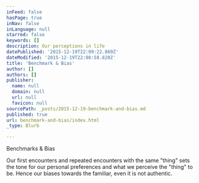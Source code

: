 ```yaml
---
inFeed: false
hasPage: true
inNav: false
inLanguage: null
starred: false
keywords: []
description: Our perceptions in life
datePublished: '2015-12-19T22:09:22.869Z'
dateModified: '2015-12-19T22:08:58.820Z'
title: 'Benchmark & Bias'
author: []
authors: []
publisher:
  name: null
  domain: null
  url: null
  favicon: null
sourcePath: _posts/2015-12-19-benchmark-and-bias.md
published: true
url: benchmark-and-bias/index.html
_type: Blurb

---
```

Benchmarks & Bias 

Our first encounters and repeated encounters with the same "thing" sets the tone for our personal preferences and what we perceive the "thing" to be. 
Hence our biases towards the familiar, even it is not authentic.